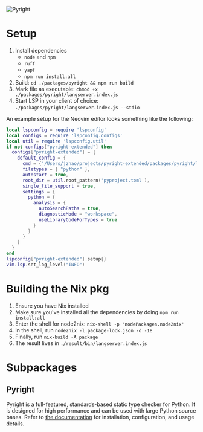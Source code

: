 ![Pyright](https://github.com/microsoft/pyright/blob/main/docs/img/PyrightLarge.png)

# Setup
1. Install dependencies
    - `node` and `npm`
    - `ruff`
    - `yapf`
    - `npm run install:all`
2. Build: `cd ./packages/pyright && npm run build`
3. Mark file as executable: `chmod +x ./packages/pyright/langserver.index.js`
3. Start LSP in your client of choice: `./packages/pyright/langserver.index.js --stdio`

An example setup for the Neovim editor looks something like the following:

```lua
local lspconfig = require 'lspconfig'
local configs = require 'lspconfig.configs'
local util = require 'lspconfig.util'
if not configs["pyright-extended"] then
  configs["pyright-extended"] = {
    default_config = {
      cmd = {'/Users/jzhao/projects/pyright-extended/packages/pyright/langserver.index.js', '--stdio'},
      filetypes = { "python" },
      autostart = true,
      root_dir = util.root_pattern('pyproject.toml'),
      single_file_support = true,
      settings = {
        python = {
          analysis = {
            autoSearchPaths = true,
            diagnosticMode = "workspace",
            useLibraryCodeForTypes = true
          }
        }
      }
    }
  }
end
lspconfig["pyright-extended"].setup{}
vim.lsp.set_log_level("INFO")
```

# Building the Nix pkg
1. Ensure you have Nix installed
2. Make sure you've installed all the dependencies by doing `npm run install:all`
3. Enter the shell for node2nix: `nix-shell -p 'nodePackages.node2nix'`
4. In the shell, run `node2nix -l package-lock.json -d -18`
5. Finally, run `nix-build -A package`
6. The result lives in `./result/bin/langserver.index.js`

# Subpackages
## Pyright 
Pyright is a full-featured, standards-based static type checker for Python. It is designed for high performance and can be used with large Python source bases.
Refer to [the documentation](https://microsoft.github.io/pyright) for installation, configuration, and usage details.

